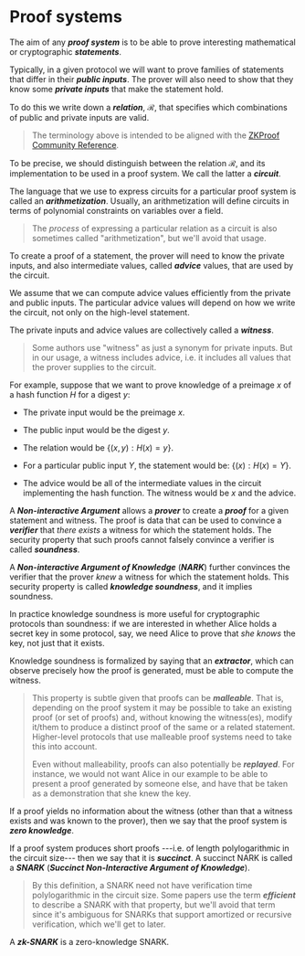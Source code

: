 # Proof systems

The aim of any ***proof system*** is to be able to prove interesting mathematical or
cryptographic ***statements***.

Typically, in a given protocol we will want to prove families of statements that differ
in their ***public inputs***. The prover will also need to show that they know some
***private inputs*** that make the statement hold.

To do this we write down a ***relation***, $\mathcal{R}$, that specifies which
combinations of public and private inputs are valid.

> The terminology above is intended to be aligned with the
> [ZKProof Community Reference](https://docs.zkproof.org/reference#latest-version).

To be precise, we should distinguish between the relation $\mathcal{R}$, and its
implementation to be used in a proof system. We call the latter a ***circuit***.

The language that we use to express circuits for a particular proof system is called an
***arithmetization***. Usually, an arithmetization will define circuits in terms of
polynomial constraints on variables over a field.

> The _process_ of expressing a particular relation as a circuit is also sometimes called
> "arithmetization", but we'll avoid that usage.

To create a proof of a statement, the prover will need to know the private inputs,
and also intermediate values, called ***advice*** values, that are used by the circuit.

We assume that we can compute advice values efficiently from the private and public inputs.
The particular advice values will depend on how we write the circuit, not only on the
high-level statement.

The private inputs and advice values are collectively called a ***witness***.

> Some authors use "witness" as just a synonym for private inputs. But in our usage,
> a witness includes advice, i.e. it includes all values that the prover supplies to
> the circuit.

For example, suppose that we want to prove knowledge of a preimage $x$ of a
hash function $H$ for a digest $y$:

* The private input would be the preimage $x$.

* The public input would be the digest $y$.

* The relation would be $\{(x, y) : H(x) = y\}$.

* For a particular public input $Y$, the statement would be: $\{(x) : H(x) = Y\}$.

* The advice would be all of the intermediate values in the circuit implementing the
  hash function. The witness would be $x$ and the advice.

A ***Non-interactive Argument*** allows a ***prover*** to create a ***proof*** for a
given statement and witness. The proof is data that can be used to convince a ***verifier***
that _there exists_ a witness for which the statement holds. The security property that
such proofs cannot falsely convince a verifier is called ***soundness***.

A ***Non-interactive Argument of Knowledge*** (***NARK***) further convinces the verifier
that the prover _knew_ a witness for which the statement holds. This security property is
called ***knowledge soundness***, and it implies soundness.

In practice knowledge soundness is more useful for cryptographic protocols than soundness:
if we are interested in whether Alice holds a secret key in some protocol, say, we need
Alice to prove that _she knows_ the key, not just that it exists.

Knowledge soundness is formalized by saying that an ***extractor***, which can observe
precisely how the proof is generated, must be able to compute the witness.

> This property is subtle given that proofs can be ***malleable***. That is, depending on the
> proof system it may be possible to take an existing proof (or set of proofs) and, without
> knowing the witness(es), modify it/them to produce a distinct proof of the same or a related
> statement. Higher-level protocols that use malleable proof systems need to take this into
> account.
>
> Even without malleability, proofs can also potentially be ***replayed***. For instance,
> we would not want Alice in our example to be able to present a proof generated by someone
> else, and have that be taken as a demonstration that she knew the key.

If a proof yields no information about the witness (other than that a witness exists and was
known to the prover), then we say that the proof system is ***zero knowledge***.

If a proof system produces short proofs ---i.e. of length polylogarithmic in the circuit
size--- then we say that it is ***succinct***. A succinct NARK is called a ***SNARK***
(***Succinct Non-Interactive Argument of Knowledge***).

> By this definition, a SNARK need not have verification time polylogarithmic in the circuit
> size. Some papers use the term ***efficient*** to describe a SNARK with that property, but
> we'll avoid that term since it's ambiguous for SNARKs that support amortized or recursive
> verification, which we'll get to later.

A ***zk-SNARK*** is a zero-knowledge SNARK.
